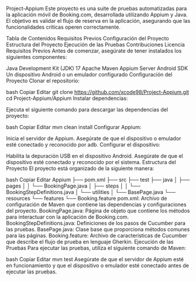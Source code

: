 Project-Appium
Este proyecto es una suite de pruebas automatizadas para la aplicación móvil de Booking.com, desarrollada utilizando Appium y Java. El objetivo es validar el flujo de reserva en la aplicación, asegurando que las funcionalidades críticas operen correctamente.

Tabla de Contenidos
Requisitos Previos
Configuración del Proyecto
Estructura del Proyecto
Ejecución de las Pruebas
Contribuciones
Licencia
Requisitos Previos
Antes de comenzar, asegúrate de tener instalados los siguientes componentes:

Java Development Kit (JDK) 17
Apache Maven
Appium Server
Android SDK
Un dispositivo Android o un emulador configurado
Configuración del Proyecto
Clonar el repositorio:

bash
Copiar
Editar
git clone https://github.com/xcode98/Project-Appium.git
cd Project-Appium/Appium
Instalar dependencias:

Ejecuta el siguiente comando para descargar las dependencias del proyecto:

bash
Copiar
Editar
mvn clean install
Configurar Appium:

Inicia el servidor de Appium.
Asegúrate de que el dispositivo o emulador esté conectado y reconocido por adb.
Configurar el dispositivo:

Habilita la depuración USB en el dispositivo Android.
Asegúrate de que el dispositivo esté conectado y reconocido por el sistema.
Estructura del Proyecto
El proyecto está organizado de la siguiente manera:

bash
Copiar
Editar
Appium
├── pom.xml
├── src
    ├── test
        ├── java
        │   ├── pages
        │   │   └── BookingPage.java
        │   ├── steps
        │   │   └── BookingStepDefinitions.java
        │   └── utilities
        │       └── BasePage.java
        └── resources
            └── features
                └── Booking.feature
pom.xml: Archivo de configuración de Maven que contiene las dependencias y configuraciones del proyecto.
BookingPage.java: Página de objeto que contiene los métodos para interactuar con la aplicación de Booking.com.
BookingStepDefinitions.java: Definiciones de los pasos de Cucumber para las pruebas.
BasePage.java: Clase base que proporciona métodos comunes para las páginas.
Booking.feature: Archivo de características de Cucumber que describe el flujo de prueba en lenguaje Gherkin.
Ejecución de las Pruebas
Para ejecutar las pruebas, utiliza el siguiente comando de Maven:

bash
Copiar
Editar
mvn test
Asegúrate de que el servidor de Appium esté en funcionamiento y que el dispositivo o emulador esté conectado antes de ejecutar las pruebas.
